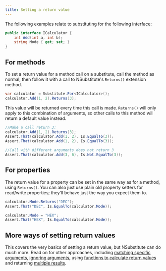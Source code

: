 ```yaml
---
title: Setting a return value
---
```


The following examples relate to substituting for the following interface:

```csharp
public interface ICalculator {
    int Add(int a, int b);
    string Mode { get; set; }
}
```

<!--
```requiredcode
ICalculator calculator;
[SetUp] public void SetUp() { calculator = Substitute.For<ICalculator>(); }
```
-->

## For methods
To set a return value for a method call on a substitute, call the method as normal, then follow it with a call to NSubstitute's `Returns()` extension method.

```csharp
var calculator = Substitute.For<ICalculator>();
calculator.Add(1, 2).Returns(3);
```

This value will be returned every time this call is made. `Returns()` will only apply to this combination of arguments, so other calls to this method will return a default value instead.

```csharp
//Make a call return 3:
calculator.Add(1, 2).Returns(3);
Assert.That(calculator.Add(1, 2), Is.EqualTo(3));
Assert.That(calculator.Add(1, 2), Is.EqualTo(3));

//Call with different arguments does not return 3
Assert.That(calculator.Add(3, 6), Is.Not.EqualTo(3));
```

## For properties
The return value for a property can be set in the same way as for a method, using `Returns()`. You can also just use plain old property setters for read/write properties; they'll behave just the way you expect them to.

```csharp
calculator.Mode.Returns("DEC");
Assert.That("DEC", Is.EqualTo(calculator.Mode));

calculator.Mode = "HEX";
Assert.That("HEX", Is.EqualTo(calculator.Mode));
```


## More ways of setting return values
This covers the very basics of setting a return value, but NSubstitute can do much more. Read on for other approaches, including [matching specific arguments](/help/return-for-args), [ignoring arguments](/help/return-for-any-args), using [functions to calculate return values](/help/return-from-function) and returning [multiple results](/help/multiple-returns).
